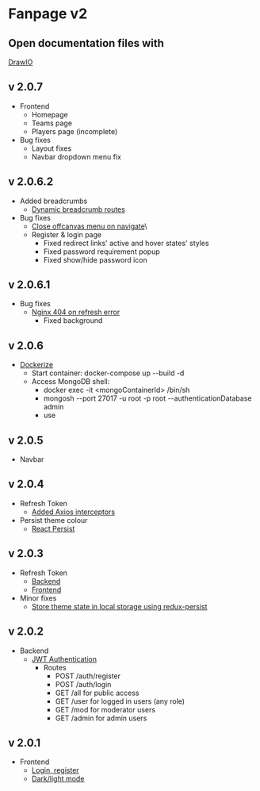 # Fanpage v2
## Open documentation files with
[DrawIO](https://app.diagrams.net/)
## v 2.0.7
- Frontend
	- Homepage
	- Teams page
	- Players page (incomplete)
- Bug fixes
	- Layout fixes
	- Navbar dropdown menu fix
## v 2.0.6.2
- Added breadcrumbs
	- [Dynamic breadcrumb routes](https://pavsaund.com/post/2022-02-23-dynamic-breadcrumbs-and-routes-with-react-router/)
- Bug fixes
	- [Close offcanvas menu on navigate](https://stackoverflow.com/questions/71211745/im-trying-to-close-the-offcanvas-menu-in-react-bootstrap-when-i-click-a-link)\
	- Register & login page
		- Fixed redirect links' active and hover states' styles
		- Fixed password requirement popup
		- Fixed show/hide password icon
## v 2.0.6.1
- Bug fixes
  - [Nginx 404 on refresh error](https://stackoverflow.com/questions/43555282/react-js-application-showing-404-not-found-in-nginx-server)
	- Fixed background
## v 2.0.6
- [Dockerize](https://www.bezkoder.com/docker-mern/)
	- Start container: docker-compose up --build -d
	- Access MongoDB shell:
		- docker exec -it \<mongoContainerId\> /bin/sh
		- mongosh --port 27017 -u root -p root --authenticationDatabase admin
		- use <dbName>
## v 2.0.5
- Navbar
## v 2.0.4
- Refresh Token
	- [Added Axios interceptors](https://www.bezkoder.com/redux-refresh-token-axios/)
- Persist theme colour
  - [React Persist](https://blog.logrocket.com/persist-state-redux-persist-redux-toolkit-react/)
## v 2.0.3
- Refresh Token
	- [Backend](https://www.bezkoder.com/jwt-refresh-token-node-js-mongodb/)
	- [Frontend](https://www.bezkoder.com/redux-refresh-token-axios/)
- Minor fixes
	- [Store theme state in local storage using redux-persist](https://blog.logrocket.com/persist-state-redux-persist-redux-toolkit-react/#:~:text=With%20the%20Redux%20Persist%20library,state%20will%20still%20be%20preserved.)
## v 2.0.2
- Backend
	- [JWT Authentication](https://www.bezkoder.com/node-js-mongodb-auth-jwt/)
		- Routes
			- POST /auth/register
			- POST /auth/login
			- GET /all for public access
			- GET /user for logged in users (any role)
			- GET /mod for moderator users
			- GET /admin for admin users
## v 2.0.1
- Frontend
	- [Login, register](https://www.bezkoder.com/react-redux-login-example-toolkit-hooks/)
	- [Dark/light mode](https://codesandbox.io/s/ekeun?file=/src/components/Header.js)